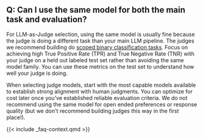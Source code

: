 ## Q: Can I use the same model for both the main task and evaluation?

For LLM-as-Judge selection, using the same model is usually fine because the judge is doing a different task than your main LLM pipeline. The judges we recommend building do [scoped binary classification tasks](/blog/posts/evals-faq/why-do-you-recommend-binary-passfail-evaluations-instead-of-1-5-ratings-likert-scales.html). Focus on achieving high True Positive Rate (TPR) and True Negative Rate (TNR) with your judge on a held out labeled test set rather than avoiding the same model family.  You can use these metrics on the test set to understand how well your judge is doing.

When selecting judge models, start with the most capable models available to establish strong alignment with human judgments. You can optimize for cost later once you've established reliable evaluation criteria. We do not recommend using the same model for open ended preferences or response quality (but we don't recommend building judges this way in the first place!).

{{< include _faq-context.qmd >}}